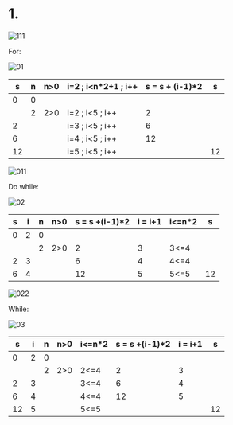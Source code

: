 # 1.
![111](https://github.com/Odette-Morentin/Parcial-2/assets/145512052/68d7db32-3cda-498c-8ba0-49a1951e3632)

For:

![01](https://github.com/Odette-Morentin/Parcial-2/assets/145512052/27dd2f34-5b40-4f7c-8878-6aa4ef9d0e4f)

| s  | n | n>0 | i=2 ; i<n*2+1 ; i++ | s = s + (i-1)*2 | s  |
|----|---|-----|---------------------|-----------------|----|
| 0  | 0 |     |                     |                 |    |
|    | 2 | 2>0 | i=2 ; i<5 ; i++     | 2               |    |
| 2  |   |     | i=3 ; i<5 ; i++     | 6               |    |
| 6  |   |     | i=4 ; i<5 ; i++     | 12              |    |
| 12 |   |     | i=5 ; i<5 ; i++     |                 | 12 |

![011](https://github.com/Odette-Morentin/Parcial-2/assets/145512052/bd18730d-a7eb-43e1-a36a-f1fcf6957212)



Do while:

![02](https://github.com/Odette-Morentin/Parcial-2/assets/145512052/45dd62f8-8f8c-4889-ad0a-1e78c3ff8d0a)

| s | i | n | n>0 | s = s +(i-1)*2 | i = i+1 | i<=n*2 | s  |
|---|---|---|-----|----------------|---------|--------|----|
| 0 | 2 | 0 |     |                |         |        |    |
|   |   | 2 | 2>0 | 2              | 3       | 3<=4   |    |
|  2 | 3  |   |     | 6              | 4       | 4<=4   |    |
| 6  | 4  |   |     | 12             | 5       | 5<=5   | 12 |

![022](https://github.com/Odette-Morentin/Parcial-2/assets/145512052/5ac3ffe4-54d4-41bd-b6aa-9dfbaee8cdab)

While:

![03](https://github.com/Odette-Morentin/Parcial-2/assets/145512052/5d0deef5-2970-4bbd-bf6a-f60e1196fcc4)

| s  | i | n | n>0 | i<=n*2 | s = s +(i-1)*2 | i = i+1 | s  |
|----|---|---|-----|--------|----------------|---------|----|
| 0  | 2 | 0 |     |        |                |         |    |
|    |   | 2 | 2>0 | 2<=4   | 2              | 3       |    |
| 2  | 3 |   |     | 3<=4   | 6              | 4       |    |
| 6  | 4 |   |     | 4<=4   | 12             | 5       |    |
| 12 | 5 |   |     | 5<=5   |                |         | 12 |




